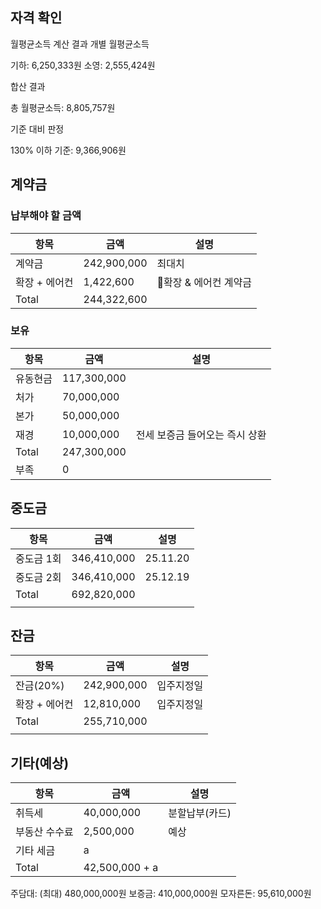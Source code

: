 ## 자격 확인

월평균소득 계산 결과
개별 월평균소득

기하: 6,250,333원
소영: 2,555,424원

합산 결과

총 월평균소득: 8,805,757원

기준 대비 판정

130% 이하 기준: 9,366,906원
## 계약금
### 납부해야 할 금액

| 항목       | 금액          | 설명            |
| -------- | ----------- | ------------- |
| 계약금      | 242,900,000 | 최대치           |
| 확장 + 에어컨 | 1,422,600   | 확장 & 에어컨 계약금 |
| Total    | 244,322,600 |               |
### 보유

| 항목    | 금액          | 설명                |
| ----- | ----------- | ----------------- |
| 유동현금  | 117,300,000 |                   |
| 처가    | 70,000,000  |                   |
| 본가    | 50,000,000  |                   |
| 재경    | 10,000,000  | 전세 보증금 들어오는 즉시 상환 |
| Total | 247,300,000 |                   |
| 부족    | 0           |                   |
## 중도금

| 항목     | 금액          | 설명       |
| ------ | ----------- | -------- |
| 중도금 1회 | 346,410,000 | 25.11.20 |
| 중도금 2회 | 346,410,000 | 25.12.19 |
| Total  | 692,820,000 |          |
|        |             |          |
## 잔금

| 항목       | 금액          | 설명    |
| -------- | ----------- | ----- |
| 잔금(20%)  | 242,900,000 | 입주지정일 |
| 확장 + 에어컨 | 12,810,000  | 입주지정일 |
| Total    | 255,710,000 |       |
|          |             |       |

## 기타(예상)

| 항목      | 금액             | 설명       |
| ------- | -------------- | -------- |
| 취득세     | 40,000,000     | 분할납부(카드) |
| 부동산 수수료 | 2,500,000      | 예상       |
| 기타 세금   | a              |          |
| Total   | 42,500,000 + a |          |

주담대: (최대) 480,000,000원
보증금: 410,000,000원
모자른돈: 95,610,000원
